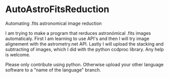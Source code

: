 # AutoAstroFitsReduction
Automating .fits astronomical image reduction

I am trying to make a program that rerduces astronómical .fits images automaticaly. First I am learning to use API's and then I will try image alignement with the astrometry.net API. Lastly I will upload the stacking and subtracting of images, which I did with the python ccdproc library. Any help is welcome. 

Please only contribute using python.
Otherwise upload your other language software to a "name of the language" branch.

